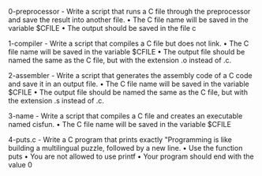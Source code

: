 0-preprocessor - Write a script that runs a C file through the preprocessor and save the result into another file.
      • The C file name will be saved in the variable $CFILE
      • The output should be saved in the file c

1-compiler - Write a script that compiles a C file but does not link.
      • The C file name will be saved in the variable $CFILE
      • The output file should be named the same as the C file, but with the extension .o instead of .c.

2-assembler - Write a script that generates the assembly code of a C code and save it in an output file.
      • The C file name will be saved in the variable $CFILE
      • The output file should be named the same as the C file, but with the extension .s instead of .c.

3-name - Write a script that compiles a C file and creates an executable named cisfun.
      • The C file name will be saved in the variable $CFILE

4-puts.c - Write a C program that prints exactly "Programming is like building a multilingual puzzle, followed by a new line.
      • Use the function puts
      • You are not allowed to use printf
      • Your program should end with the value 0

